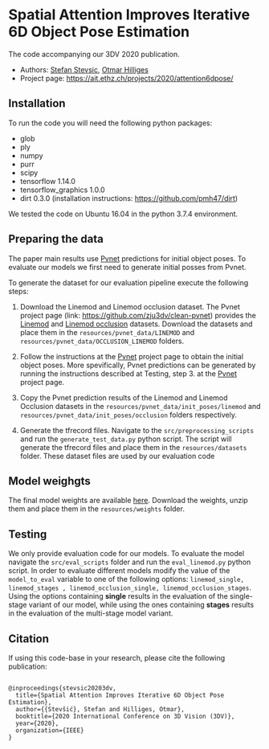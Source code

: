 # Spatial Attention Improves Iterative 6D Object Pose Estimation

The code accompanying our 3DV 2020 publication.

- Authors: [Stefan Stevsic](https://ait.ethz.ch/people/stevsics/), [Otmar Hilliges](https://ait.ethz.ch/people/hilliges/)
- Project page: https://ait.ethz.ch/projects/2020/attention6dpose/


## Installation

To run the code you will need the following python packages:

- glob
- ply
- numpy
- purr
- scipy
- tensorflow 1.14.0
- tensorflow_graphics 1.0.0
- dirt 0.3.0 (installation instructions: https://github.com/pmh47/dirt)

We tested the code on Ubuntu 16.04 in the python 3.7.4 environment.


## Preparing the data 

The paper main results use [Pvnet](https://github.com/zju3dv/clean-pvnet) predictions for initial object poses. To evaluate our models we first need to generate initial posses from Pvnet.

To generate the dataset for our evaluation pipeline execute the following steps: 

1. Download the Linemod and Linemod occlusion dataset. The Pvnet project page (link: https://github.com/zju3dv/clean-pvnet) provides the [Linemod](https://zjueducn-my.sharepoint.com/:u:/g/personal/pengsida_zju_edu_cn/EXK2K0B-QrNPi8MYLDFHdB8BQm9cWTxRGV9dQgauczkVYQ?e=beftUz) and [Linemod occlusion](https://zjueducn-my.sharepoint.com/:u:/g/personal/pengsida_zju_edu_cn/ESXrP0zskd5IvvuvG3TXD-4BMgbDrHZ_bevurBrAcKE5Dg?e=r0EgoA) datasets. Download the datasets and place them in the `resources/pvnet_data/LINEMOD` and `resources/pvnet_data/OCCLUSION_LINEMOD` folders.

2. Follow the instructions at the [Pvnet](https://github.com/zju3dv/clean-pvnet) project page to obtain the initial object poses. More spevifically, Pvnet predictions can be generated by running the instructions described at Testing, step 3. at the [Pvnet](https://github.com/zju3dv/clean-pvnet) project page.

3. Copy the Pvnet prediction results of the Linemod and Linemod Occlusion datasets in the `resources/pvnet_data/init_poses/linemod` and `resources/pvnet_data/init_poses/occlusion` folders respectively.

4. Generate the tfrecord files. Navigate to the `src/preprocessing_scripts` and run the `generate_test_data.py` python script. The script will generate the tfrecord files and place them in the `resources/datasets` folder. These dataset files are used by our evaluation code

## Model weighgts

The final model weights are available [here](https://drive.google.com/file/d/1oQAif8QjPemSdMXU1XmWAjqGL3jpSkJ0/view?usp=sharing). Download the weights, unzip them and place them in the `resources/weights` folder.

## Testing 

We only provide evaluation code for our models. To evaluate the model navigate the `src/eval_scripts` folder and run the `eval_linemod.py` python script. In order to evaluate different models modify the value of the `model_to_eval` variable to one of the following options: `linemod_single, linemod_stages , linemod_occlusion_single, linemod_occlusion_stages`. Using the options containing __single__ results in the evaluation of the single-stage variant of our model, while using the ones containing __stages__ results in the evaluation of the multi-stage model variant.

## Citation

If using this code-base in your research, please cite the following publication:

```

@inproceedings{stevsic20203dv,
  title={Spatial Attention Improves Iterative 6D Object Pose Estimation},
  author={{Stevšić}, Stefan and Hilliges, Otmar},
  booktitle={2020 International Conference on 3D Vision (3DV)},
  year={2020},
  organization={IEEE}
}

```

